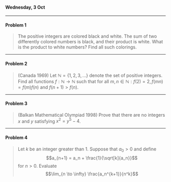 #### Wednesday, 3 Oct
---
#### Problem 1
>The positive integers are colored black and white. The sum of two differently colored numbers is black, and their product is white. What is the product to white numbers? Find all such colorings.

---
#### Problem 2
> (Canada $1969$) Let $\mathbb{N} = \{1, 2, 3,...\}$ denote the set of positive integers. Find all functions $f:\mathbb{N} \to \mathbb{N}$ such that for all $m, n \in \mathbb{N}: f(2) = 2, f(mn) = f(m) f(n)$ and $f(n+1) > f(n).$

---
#### Problem 3
>(Balkan Mathematical Olympiad $1998$) Prove that there are no integers $x$ and $y$ satisfying $x^2 = y^5 - 4$.

---
#### Problem 4
>Let $k$ be an integer greater than 1. Suppose that $a_0 > 0$ and define $$a_{n+1} = a_n + \frac{1}{\sqrt[k]{a_n}}$$ for $n > 0.$ Evaluate $$\lim_{n \to \infty} \frac{a_n^{k+1}}{n^k}$$

